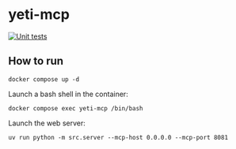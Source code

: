# yeti-mcp

[![Unit tests](https://github.com/yeti-platform/yeti-mcp/actions/workflows/unittests.yaml/badge.svg?branch=main)](https://github.com/yeti-platform/yeti-mcp/actions/workflows/unittests.yaml)

## How to run

```
docker compose up -d
```

Launch a bash shell in the container:

```
docker compose exec yeti-mcp /bin/bash
```

Launch the web server:

```
uv run python -m src.server --mcp-host 0.0.0.0 --mcp-port 8081
```
